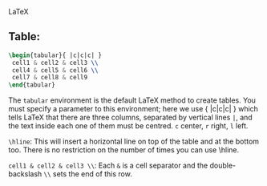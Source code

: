 LaTeX

## Table:

```latex
\begin{tabular}{ |c|c|c| } 
 cell1 & cell2 & cell3 \\ 
 cell4 & cell5 & cell6 \\  
 cell7 & cell8 & cell9    
\end{tabular}
```

The `tabular` environment is the default LaTeX method to create tables. You must specify a parameter to this environment; here we use { |c|c|c| }  which tells LaTeX that there are three columns, separated by vertical lines `|`, and the text inside each one of them must be centred.  `c` center, `r` right, `l` left.

`\hline`:
This will insert a horizontal line on top of the table and at the bottom too. There is no restriction on the number of times you can use \hline.

`cell1 & cell2 & cell3 \\`:
Each `&` is a cell separator and the double-backslash `\\` sets the end of this row.



